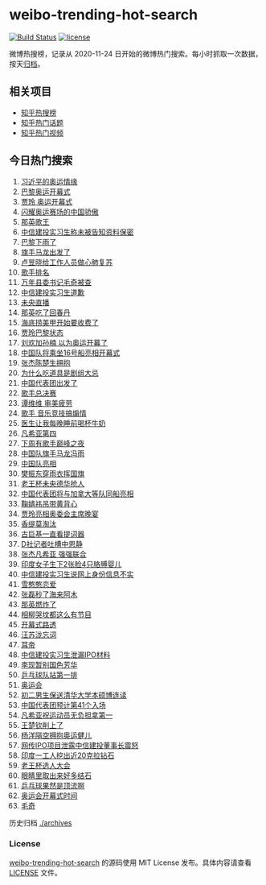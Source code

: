 # weibo-trending-hot-search

[![Build Status](https://github.com/justjavac/weibo-trending-hot-search/workflows/ci/badge.svg?branch=master)](https://github.com/justjavac/weibo-trending-hot-search/actions)
[![license](https://img.shields.io/github/license/justjavac/weibo-trending-hot-search)](https://github.com/justjavac/weibo-trending-hot-search/blob/master/LICENSE)

微博热搜榜，记录从 2020-11-24 日开始的微博热门搜索。每小时抓取一次数据，按天[归档](./archives)。

## 相关项目

- [知乎热搜榜](https://github.com/justjavac/zhihu-trending-top-search)
- [知乎热门话题](https://github.com/justjavac/zhihu-trending-hot-questions)
- [知乎热门视频](https://github.com/justjavac/zhihu-trending-hot-video)

## 今日热门搜索

<!-- BEGIN -->
<!-- 最后更新时间 Sat Jul 27 2024 01:07:42 GMT+0800 (China Standard Time) -->

1. [习近平的奥运情缘](https://s.weibo.com//weibo?q=%23%E4%B9%A0%E8%BF%91%E5%B9%B3%E7%9A%84%E5%A5%A5%E8%BF%90%E6%83%85%E7%BC%98%23&Refer=new_time)
1. [巴黎奥运开幕式](https://s.weibo.com//weibo?q=%E5%B7%B4%E9%BB%8E%E5%A5%A5%E8%BF%90%E5%BC%80%E5%B9%95%E5%BC%8F&t=31&band_rank=2&Refer=top)
1. [贾玲 奥运开幕式](https://s.weibo.com//weibo?q=%E8%B4%BE%E7%8E%B2%20%E5%A5%A5%E8%BF%90%E5%BC%80%E5%B9%95%E5%BC%8F&t=31&band_rank=4&Refer=top)
1. [闪耀奥运赛场的中国骄傲](https://s.weibo.com//weibo?q=%23%E9%97%AA%E8%80%80%E5%A5%A5%E8%BF%90%E8%B5%9B%E5%9C%BA%E7%9A%84%E4%B8%AD%E5%9B%BD%E9%AA%84%E5%82%B2%23&t=31&band_rank=3&Refer=top)
1. [那英歌王](https://s.weibo.com//weibo?q=%E9%82%A3%E8%8B%B1%E6%AD%8C%E7%8E%8B&t=31&band_rank=1&Refer=top)
1. [中信建投实习生称未被告知资料保密](https://s.weibo.com//weibo?q=%23%E4%B8%AD%E4%BF%A1%E5%BB%BA%E6%8A%95%E5%AE%9E%E4%B9%A0%E7%94%9F%E7%A7%B0%E6%9C%AA%E8%A2%AB%E5%91%8A%E7%9F%A5%E8%B5%84%E6%96%99%E4%BF%9D%E5%AF%86%23&t=31&band_rank=9&Refer=top)
1. [巴黎下雨了](https://s.weibo.com//weibo?q=%E5%B7%B4%E9%BB%8E%E4%B8%8B%E9%9B%A8%E4%BA%86&t=31&band_rank=47&Refer=top)
1. [旗手马龙出发了](https://s.weibo.com//weibo?q=%23%E6%97%97%E6%89%8B%E9%A9%AC%E9%BE%99%E5%87%BA%E5%8F%91%E4%BA%86%23&t=31&band_rank=7&Refer=top)
1. [卢昱晓给工作人员做心肺复苏](https://s.weibo.com//weibo?q=%23%E5%8D%A2%E6%98%B1%E6%99%93%E7%BB%99%E5%B7%A5%E4%BD%9C%E4%BA%BA%E5%91%98%E5%81%9A%E5%BF%83%E8%82%BA%E5%A4%8D%E8%8B%8F%23&t=31&band_rank=21&Refer=top)
1. [歌手排名](https://s.weibo.com//weibo?q=%E6%AD%8C%E6%89%8B%E6%8E%92%E5%90%8D&t=31&band_rank=6&Refer=top)
1. [万年县委书记毛奇被查](https://s.weibo.com//weibo?q=%23%E4%B8%87%E5%B9%B4%E5%8E%BF%E5%A7%94%E4%B9%A6%E8%AE%B0%E6%AF%9B%E5%A5%87%E8%A2%AB%E6%9F%A5%23&t=31&band_rank=7&Refer=top)
1. [中信建投实习生道歉](https://s.weibo.com//weibo?q=%23%E4%B8%AD%E4%BF%A1%E5%BB%BA%E6%8A%95%E5%AE%9E%E4%B9%A0%E7%94%9F%E9%81%93%E6%AD%89%23&t=31&band_rank=12&Refer=top)
1. [未央直播](https://s.weibo.com//weibo?q=%23%E6%9C%AA%E5%A4%AE%E7%9B%B4%E6%92%AD%23&t=31&band_rank=14&Refer=top)
1. [那英吃了回春丹](https://s.weibo.com//weibo?q=%E9%82%A3%E8%8B%B1%E5%90%83%E4%BA%86%E5%9B%9E%E6%98%A5%E4%B8%B9&t=31&band_rank=11&Refer=top)
1. [海底捞美甲开始要收费了](https://s.weibo.com//weibo?q=%23%E6%B5%B7%E5%BA%95%E6%8D%9E%E7%BE%8E%E7%94%B2%E5%BC%80%E5%A7%8B%E8%A6%81%E6%94%B6%E8%B4%B9%E4%BA%86%23&t=31&band_rank=8&Refer=top)
1. [贾玲巴黎状态](https://s.weibo.com//weibo?q=%23%E8%B4%BE%E7%8E%B2%E5%B7%B4%E9%BB%8E%E7%8A%B6%E6%80%81%23&t=31&band_rank=16&Refer=top)
1. [刘欢加孙楠 以为奥运开幕了](https://s.weibo.com//weibo?q=%E5%88%98%E6%AC%A2%E5%8A%A0%E5%AD%99%E6%A5%A0%20%E4%BB%A5%E4%B8%BA%E5%A5%A5%E8%BF%90%E5%BC%80%E5%B9%95%E4%BA%86&t=31&band_rank=13&Refer=top)
1. [中国队将乘坐16号船亮相开幕式](https://s.weibo.com//weibo?q=%23%E4%B8%AD%E5%9B%BD%E9%98%9F%E5%B0%86%E4%B9%98%E5%9D%9016%E5%8F%B7%E8%88%B9%E4%BA%AE%E7%9B%B8%E5%BC%80%E5%B9%95%E5%BC%8F%23&t=31&band_rank=46&Refer=top)
1. [张杰陈楚生拥抱](https://s.weibo.com//weibo?q=%E5%BC%A0%E6%9D%B0%E9%99%88%E6%A5%9A%E7%94%9F%E6%8B%A5%E6%8A%B1&t=31&band_rank=15&Refer=top)
1. [为什么吃道具是剧组大忌](https://s.weibo.com//weibo?q=%23%E4%B8%BA%E4%BB%80%E4%B9%88%E5%90%83%E9%81%93%E5%85%B7%E6%98%AF%E5%89%A7%E7%BB%84%E5%A4%A7%E5%BF%8C%23&t=31&band_rank=17&Refer=top)
1. [中国代表团出发了](https://s.weibo.com//weibo?q=%E4%B8%AD%E5%9B%BD%E4%BB%A3%E8%A1%A8%E5%9B%A2%E5%87%BA%E5%8F%91%E4%BA%86&t=31&band_rank=20&Refer=top)
1. [歌手总决赛](https://s.weibo.com//weibo?q=%E6%AD%8C%E6%89%8B%E6%80%BB%E5%86%B3%E8%B5%9B&t=31&band_rank=22&Refer=top)
1. [谭维维 审美疲劳](https://s.weibo.com//weibo?q=%E8%B0%AD%E7%BB%B4%E7%BB%B4%20%E5%AE%A1%E7%BE%8E%E7%96%B2%E5%8A%B3&t=31&band_rank=5&Refer=top)
1. [歌手 音乐竞技搞煽情](https://s.weibo.com//weibo?q=%E6%AD%8C%E6%89%8B%20%E9%9F%B3%E4%B9%90%E7%AB%9E%E6%8A%80%E6%90%9E%E7%85%BD%E6%83%85&t=31&band_rank=31&Refer=top)
1. [医生让我每晚睡前喝杯牛奶](https://s.weibo.com//weibo?q=%23%E5%8C%BB%E7%94%9F%E8%AE%A9%E6%88%91%E6%AF%8F%E6%99%9A%E7%9D%A1%E5%89%8D%E5%96%9D%E6%9D%AF%E7%89%9B%E5%A5%B6%23&t=31&band_rank=24&Refer=top)
1. [凡希亚第四](https://s.weibo.com//weibo?q=%E5%87%A1%E5%B8%8C%E4%BA%9A%E7%AC%AC%E5%9B%9B&t=31&band_rank=43&Refer=top)
1. [下周有歌手巅峰之夜](https://s.weibo.com//weibo?q=%23%E4%B8%8B%E5%91%A8%E6%9C%89%E6%AD%8C%E6%89%8B%E5%B7%85%E5%B3%B0%E4%B9%8B%E5%A4%9C%23&t=31&band_rank=36&Refer=top)
1. [中国队旗手马龙冯雨](https://s.weibo.com//weibo?q=%23%E4%B8%AD%E5%9B%BD%E9%98%9F%E6%97%97%E6%89%8B%E9%A9%AC%E9%BE%99%E5%86%AF%E9%9B%A8%23&t=31&band_rank=27&Refer=top)
1. [中国队亮相](https://s.weibo.com//weibo?q=%23%E4%B8%AD%E5%9B%BD%E9%98%9F%E4%BA%AE%E7%9B%B8%23&t=31&band_rank=28&Refer=top)
1. [樊振东穿雨衣挥国旗](https://s.weibo.com//weibo?q=%23%E6%A8%8A%E6%8C%AF%E4%B8%9C%E7%A9%BF%E9%9B%A8%E8%A1%A3%E6%8C%A5%E5%9B%BD%E6%97%97%23&t=31&band_rank=29&Refer=top)
1. [老王杯未央德华抢人](https://s.weibo.com//weibo?q=%23%E8%80%81%E7%8E%8B%E6%9D%AF%E6%9C%AA%E5%A4%AE%E5%BE%B7%E5%8D%8E%E6%8A%A2%E4%BA%BA%23&t=31&band_rank=30&Refer=top)
1. [中国代表团将与加拿大等队同船亮相](https://s.weibo.com//weibo?q=%23%E4%B8%AD%E5%9B%BD%E4%BB%A3%E8%A1%A8%E5%9B%A2%E5%B0%86%E4%B8%8E%E5%8A%A0%E6%8B%BF%E5%A4%A7%E7%AD%89%E9%98%9F%E5%90%8C%E8%88%B9%E4%BA%AE%E7%9B%B8%23&t=31&band_rank=31&Refer=top)
1. [鞠婧祎吊带黄背心](https://s.weibo.com//weibo?q=%23%E9%9E%A0%E5%A9%A7%E7%A5%8E%E5%90%8A%E5%B8%A6%E9%BB%84%E8%83%8C%E5%BF%83%23&t=31&band_rank=32&Refer=top)
1. [贾玲亮相奥委会主席晚宴](https://s.weibo.com//weibo?q=%23%E8%B4%BE%E7%8E%B2%E4%BA%AE%E7%9B%B8%E5%A5%A5%E5%A7%94%E4%BC%9A%E4%B8%BB%E5%B8%AD%E6%99%9A%E5%AE%B4%23&t=31&band_rank=26&Refer=top)
1. [香缇莫淘汰](https://s.weibo.com//weibo?q=%E9%A6%99%E7%BC%87%E8%8E%AB%E6%B7%98%E6%B1%B0&t=31&band_rank=25&Refer=top)
1. [古巨基一直看提词器](https://s.weibo.com//weibo?q=%E5%8F%A4%E5%B7%A8%E5%9F%BA%E4%B8%80%E7%9B%B4%E7%9C%8B%E6%8F%90%E8%AF%8D%E5%99%A8&t=31&band_rank=41&Refer=top)
1. [D社记者吐槽中恩静](https://s.weibo.com//weibo?q=%23D%E7%A4%BE%E8%AE%B0%E8%80%85%E5%90%90%E6%A7%BD%E4%B8%AD%E6%81%A9%E9%9D%99%23&t=31&band_rank=37&Refer=top)
1. [张杰凡希亚 强强联合](https://s.weibo.com//weibo?q=%E5%BC%A0%E6%9D%B0%E5%87%A1%E5%B8%8C%E4%BA%9A%20%E5%BC%BA%E5%BC%BA%E8%81%94%E5%90%88&t=31&band_rank=28&Refer=top)
1. [印度女子生下2张脸4只胳膊婴儿](https://s.weibo.com//weibo?q=%23%E5%8D%B0%E5%BA%A6%E5%A5%B3%E5%AD%90%E7%94%9F%E4%B8%8B2%E5%BC%A0%E8%84%B84%E5%8F%AA%E8%83%B3%E8%86%8A%E5%A9%B4%E5%84%BF%23&t=31&band_rank=20&Refer=top)
1. [中信建投实习生说网上身份信息不实](https://s.weibo.com//weibo?q=%23%E4%B8%AD%E4%BF%A1%E5%BB%BA%E6%8A%95%E5%AE%9E%E4%B9%A0%E7%94%9F%E8%AF%B4%E7%BD%91%E4%B8%8A%E8%BA%AB%E4%BB%BD%E4%BF%A1%E6%81%AF%E4%B8%8D%E5%AE%9E%23&t=31&band_rank=38&Refer=top)
1. [雪憨憨恋爱](https://s.weibo.com//weibo?q=%E9%9B%AA%E6%86%A8%E6%86%A8%E6%81%8B%E7%88%B1&t=31&band_rank=34&Refer=top)
1. [张磊秒了海来阿木](https://s.weibo.com//weibo?q=%23%E5%BC%A0%E7%A3%8A%E7%A7%92%E4%BA%86%E6%B5%B7%E6%9D%A5%E9%98%BF%E6%9C%A8%23&t=31&band_rank=41&Refer=top)
1. [那英燃炸了](https://s.weibo.com//weibo?q=%E9%82%A3%E8%8B%B1%E7%87%83%E7%82%B8%E4%BA%86&t=31&band_rank=32&Refer=top)
1. [相柳哭坟都这么有节目](https://s.weibo.com//weibo?q=%23%E7%9B%B8%E6%9F%B3%E5%93%AD%E5%9D%9F%E9%83%BD%E8%BF%99%E4%B9%88%E6%9C%89%E8%8A%82%E7%9B%AE%23&t=31&band_rank=43&Refer=top)
1. [开幕式路透](https://s.weibo.com//weibo?q=%E5%BC%80%E5%B9%95%E5%BC%8F%E8%B7%AF%E9%80%8F&t=31&band_rank=18&Refer=top)
1. [汪苏泷忘词](https://s.weibo.com//weibo?q=%E6%B1%AA%E8%8B%8F%E6%B3%B7%E5%BF%98%E8%AF%8D&t=31&band_rank=42&Refer=top)
1. [耳帝](https://s.weibo.com//weibo?q=%E8%80%B3%E5%B8%9D&t=31&band_rank=33&Refer=top)
1. [中信建投实习生泄漏IPO材料](https://s.weibo.com//weibo?q=%23%E4%B8%AD%E4%BF%A1%E5%BB%BA%E6%8A%95%E5%AE%9E%E4%B9%A0%E7%94%9F%E6%B3%84%E6%BC%8FIPO%E6%9D%90%E6%96%99%23&t=31&band_rank=27&Refer=top)
1. [李现暂别国色芳华](https://s.weibo.com//weibo?q=%E6%9D%8E%E7%8E%B0%E6%9A%82%E5%88%AB%E5%9B%BD%E8%89%B2%E8%8A%B3%E5%8D%8E&t=31&band_rank=48&Refer=top)
1. [乒乓球队站第一排](https://s.weibo.com//weibo?q=%E4%B9%92%E4%B9%93%E7%90%83%E9%98%9F%E7%AB%99%E7%AC%AC%E4%B8%80%E6%8E%92&t=31&band_rank=49&Refer=top)
1. [奥运会](https://s.weibo.com//weibo?q=%E5%A5%A5%E8%BF%90%E4%BC%9A&t=31&band_rank=50&Refer=top)
1. [初二男生保送清华大学本硕博连读](https://s.weibo.com//weibo?q=%23%E5%88%9D%E4%BA%8C%E7%94%B7%E7%94%9F%E4%BF%9D%E9%80%81%E6%B8%85%E5%8D%8E%E5%A4%A7%E5%AD%A6%E6%9C%AC%E7%A1%95%E5%8D%9A%E8%BF%9E%E8%AF%BB%23&t=31&band_rank=10&Refer=top)
1. [中国代表团预计第41个入场](https://s.weibo.com//weibo?q=%23%E4%B8%AD%E5%9B%BD%E4%BB%A3%E8%A1%A8%E5%9B%A2%E9%A2%84%E8%AE%A1%E7%AC%AC41%E4%B8%AA%E5%85%A5%E5%9C%BA%23&t=31&band_rank=19&Refer=top)
1. [凡希亚祝运动员无负担拿第一](https://s.weibo.com//weibo?q=%23%E5%87%A1%E5%B8%8C%E4%BA%9A%E7%A5%9D%E8%BF%90%E5%8A%A8%E5%91%98%E6%97%A0%E8%B4%9F%E6%8B%85%E6%8B%BF%E7%AC%AC%E4%B8%80%23&t=31&band_rank=23&Refer=top)
1. [王楚钦削上了](https://s.weibo.com//weibo?q=%E7%8E%8B%E6%A5%9A%E9%92%A6%E5%89%8A%E4%B8%8A%E4%BA%86&t=31&band_rank=29&Refer=top)
1. [杨洋隔空拥抱奥运健儿](https://s.weibo.com//weibo?q=%23%E6%9D%A8%E6%B4%8B%E9%9A%94%E7%A9%BA%E6%8B%A5%E6%8A%B1%E5%A5%A5%E8%BF%90%E5%81%A5%E5%84%BF%23&t=31&band_rank=30&Refer=top)
1. [网传IPO项目泄露中信建投董事长震怒](https://s.weibo.com//weibo?q=%23%E7%BD%91%E4%BC%A0IPO%E9%A1%B9%E7%9B%AE%E6%B3%84%E9%9C%B2%E4%B8%AD%E4%BF%A1%E5%BB%BA%E6%8A%95%E8%91%A3%E4%BA%8B%E9%95%BF%E9%9C%87%E6%80%92%23&t=31&band_rank=35&Refer=top)
1. [印度一工人挖出近20克拉钻石](https://s.weibo.com//weibo?q=%23%E5%8D%B0%E5%BA%A6%E4%B8%80%E5%B7%A5%E4%BA%BA%E6%8C%96%E5%87%BA%E8%BF%9120%E5%85%8B%E6%8B%89%E9%92%BB%E7%9F%B3%23&t=31&band_rank=39&Refer=top)
1. [老王杯选人大会](https://s.weibo.com//weibo?q=%23%E8%80%81%E7%8E%8B%E6%9D%AF%E9%80%89%E4%BA%BA%E5%A4%A7%E4%BC%9A%23&t=31&band_rank=40&Refer=top)
1. [眼睛里取出来好多结石](https://s.weibo.com//weibo?q=%23%E7%9C%BC%E7%9D%9B%E9%87%8C%E5%8F%96%E5%87%BA%E6%9D%A5%E5%A5%BD%E5%A4%9A%E7%BB%93%E7%9F%B3%23&t=31&band_rank=44&Refer=top)
1. [乒乓球果然是顶流啊](https://s.weibo.com//weibo?q=%23%E4%B9%92%E4%B9%93%E7%90%83%E6%9E%9C%E7%84%B6%E6%98%AF%E9%A1%B6%E6%B5%81%E5%95%8A%23&t=31&band_rank=45&Refer=top)
1. [奥运会开幕式时间](https://s.weibo.com//weibo?q=%E5%A5%A5%E8%BF%90%E4%BC%9A%E5%BC%80%E5%B9%95%E5%BC%8F%E6%97%B6%E9%97%B4&t=31&band_rank=48&Refer=top)
1. [毛奇](https://s.weibo.com//weibo?q=%E6%AF%9B%E5%A5%87&t=31&band_rank=49&Refer=top)

<!-- END -->

历史归档 [./archives](./archives)

### License

[weibo-trending-hot-search](https://github.com/justjavac/weibo-trending-hot-search) 的源码使用 MIT License
发布。具体内容请查看 [LICENSE](./LICENSE) 文件。
